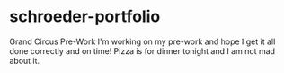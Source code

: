 # schroeder-portfolio
Grand Circus Pre-Work
I'm working on my pre-work and hope I get it all done correctly and on time!
Pizza is for dinner tonight and I am not mad about it.
